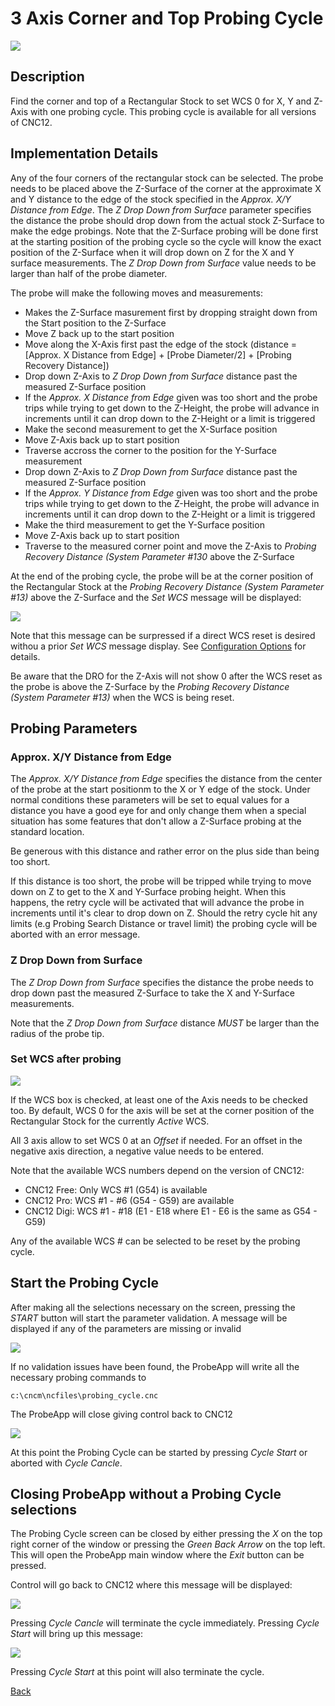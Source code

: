 # 3 Axis Corner and Top Probing Cycle

![](/images/pa014.PNG)

## Description
Find the corner and top of a Rectangular Stock to set WCS 0 for X, Y and Z-Axis with one probing cycle. This probing cycle is available for all versions of CNC12.

## Implementation Details
Any of the four corners of the rectangular stock can be selected.
The probe needs to be placed above the Z-Surface of the corner at the approximate X and Y distance to the edge of the stock specified in the *Approx. X/Y Distance from Edge*.
The *Z Drop Down from Surface* parameter specifies the distance the probe should drop down from the actual stock Z-Surface to make the edge probings.
Note that the Z-Surface probing will be done first at the starting position of the probing cycle so the cycle will know the exact position of the Z-Surface when it will drop down on Z for the X and Y surface measurements.
The *Z Drop Down from Surface* value needs to be larger than half of the probe diameter.

The probe will make the following moves and measurements:

* Makes the Z-Surface masurement first by dropping straight down from the Start position to the Z-Surface
* Move Z back up to the start position
* Move along the X-Axis first past the edge of the stock (distance = [Approx. X Distance from Edge] + [Probe Diameter/2] + [Probing Recovery Distance]) 
* Drop down Z-Axis to *Z Drop Down from Surface* distance past the measured Z-Surface position
* If the *Approx. X Distance from Edge* given was too short and the probe trips while trying to get down to the Z-Height, the probe will advance in increments until it can drop down to the Z-Height or a limit is triggered 
* Make the second measurement to get the X-Surface position
* Move Z-Axis back up to start position
* Traverse accross the corner to the position for the Y-Surface measurement
* Drop down Z-Axis to *Z Drop Down from Surface* distance past the measured Z-Surface position
* If the *Approx. Y Distance from Edge* given was too short and the probe trips while trying to get down to the Z-Height, the probe will advance in increments until it can drop down to the Z-Height or a limit is triggered 
* Make the third measurement to get the Y-Surface position
* Move Z-Axis back up to start position
* Traverse to the measured corner point and move the Z-Axis to *Probing Recovery Distance (System Parameter #130* above the Z-Surface

At the end of the probing cycle, the probe will be at the corner position of the Rectangular Stock at the *Probing Recovery Distance (System Parameter #13)* above the Z-Surface and the *Set WCS* message will be displayed:

![](/images/pa039.PNG)

Note that this message can be surpressed if a direct WCS reset is desired withou a prior *Set WCS* message display.
See [Configuration Options](configuration.md) for details.

Be aware that the DRO for the Z-Axis will not show 0 after the WCS reset as the probe is above the Z-Surface by the *Probing Recovery Distance (System Parameter #13)* when the WCS is being reset.

## Probing Parameters
### Approx. X/Y Distance from Edge
The *Approx. X/Y Distance from Edge* specifies the distance from the center of the probe at the start positionm to the X or Y edge of the stock.
Under normal conditions these parameters will be set to equal values for a distance you have a good eye for and only change them when a special situation has some features that don't allow a Z-Surface probing at the standard location.
 
Be generous with this distance and rather error on the plus side than being too short. 

If this distance is too short, the probe will be tripped while trying to move down on Z to get to the X and Y-Surface probing height. 
When this happens, the retry cycle will be activated that will advance the probe in increments until it's clear to drop down on Z.
Should the retry cycle hit any limits (e.g Probing Search Distance or travel limit) the probing cycle will be aborted with an error message.

### Z Drop Down from Surface
The *Z Drop Down from Surface* specifies the distance the probe needs to drop down past the measured Z-Surface to take the X and Y-Surface measurements. 

Note that the *Z Drop Down from Surface* distance *MUST* be larger than the radius of the probe tip.

### Set WCS after probing

![](/images/pa040.PNG)

If the WCS box is checked, at least one of the Axis needs to be checked too. 
By default, WCS 0 for the axis will be set at the corner position of the Rectangular Stock for the currently *Active* WCS.

All 3 axis allow to set WCS 0 at an *Offset* if needed. For an offset in the negative axis direction, a negative value needs to be entered.

Note that the available WCS numbers depend on the version of CNC12:

* CNC12 Free: Only WCS #1 (G54) is available
* CNC12 Pro: WCS #1 - #6 (G54 - G59) are available
* CNC12 Digi: WCS #1 - #18 (E1 - E18 where E1 - E6 is the same as G54 - G59)

Any of the available WCS # can be selected to be reset by the probing cycle.

## Start the Probing Cycle
After making all the selections necessary on the screen, pressing the *START* button will start the parameter validation.
A message will be displayed if any of the parameters are missing or invalid

![](/images/pa023.PNG)

If no validation issues have been found, the ProbeApp will write all the necessary probing commands to
```
c:\cncm\ncfiles\probing_cycle.cnc
```
The ProbeApp will close giving control back to CNC12

![](/images/pa024.PNG)

At this point the Probing Cycle can be started by pressing *Cycle Start* or aborted with *Cycle Cancle*.

## Closing ProbeApp without a Probing Cycle selections
The Probing Cycle screen can be closed by either pressing the *X* on the top right corner of the window or pressing the *Green Back Arrow* on the top left.
This will open the ProbeApp main window where the *Exit* button can be pressed.

Control will go back to CNC12 where this message will be displayed:

![](/images/pa024.PNG)

Pressing *Cycle Cancle* will terminate the cycle immediately. Pressing *Cycle Start* will bring up this message:

![](/images/pa025.PNG)

Pressing *Cycle Start* at this point will also terminate the cycle.



[Back](index.md)

